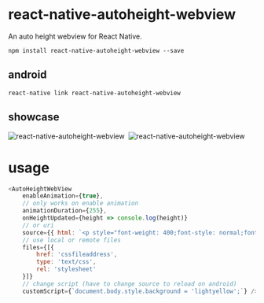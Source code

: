 # react-native-autoheight-webview
An auto height webview for React Native.

`npm install react-native-autoheight-webview --save`

## android
`react-native link react-native-autoheight-webview`

## showcase
![react-native-autoheight-webview](https://media.giphy.com/media/xUA7bj3KScXHeom1I4/giphy.gif)&nbsp;
![react-native-autoheight-webview](https://media.giphy.com/media/l0Iyaze16ATSDIZoI/giphy.gif)

# usage

```javascript
<AutoHeightWebView
    enableAnimation={true},
    // only works on enable animation
    animationDuration={255},
    onHeightUpdated={height => console.log(height)}
    // or uri
    source={{ html: `<p style="font-weight: 400;font-style: normal;font-size: 21px;line-height: 1.58;letter-spacing: -.003em;">Tags are great for describing the essence of your story in a single word or phrase, but stories are rarely about a single thing. <span style="background-color: transparent !important;background-image: linear-gradient(to bottom, rgba(146, 249, 190, 1), rgba(146, 249, 190, 1));">If I pen a story about moving across the country to start a new job in a car with my husband, two cats, a dog, and a tarantula, I wouldn’t only tag the piece with “moving”. I’d also use the tags “pets”, “marriage”, “career change”, and “travel tips”.</span></p>` }}
    // use local or remote files
    files={[{
        href: 'cssfileaddress',
        type: 'text/css',
        rel: 'stylesheet'
    }]}
    // change script (have to change source to reload on android)
    customScript={`document.body.style.background = 'lightyellow';`} />
```
